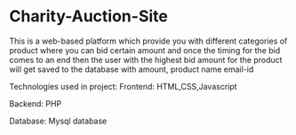 # Charity-Auction-Site
This is a web-based platform which provide you with different categories of product where you can bid certain amount and 
once the timing for the bid comes to an end then the user with the highest bid amount for the product will get saved to the database with amount, product name email-id

Technologies used in project:
Frontend:
HTML,CSS,Javascript

Backend:
PHP

Database:
Mysql database

